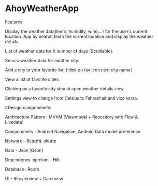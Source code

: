 # AhoyWeatherApp
Features

Display the weather data(temp, humidity, wind,...) for the user's current location. App by deafult fecth the current location and display the weather details.

List of weather data for X number of days (Scrollable).

Search weather data for another city.

Add a city to your favorite list. [click on fav icon next city name]

View a list of favorite cities.

Clicking on a favorite city should open weather details view.

Settings view to change from Celsius to Fahrenheit and vice versa.


#Design componenets:

Architecture Pattern : MVVM [Viewmodel + Repository with Flow & Livedata]

Componenets - Android Navigation, Android Data model preference

Network – Retrofit, okhttp

Data - Json [Gson]

Dependency Injection - Hilt

Database : Room

UI - Recylerview + Card view
